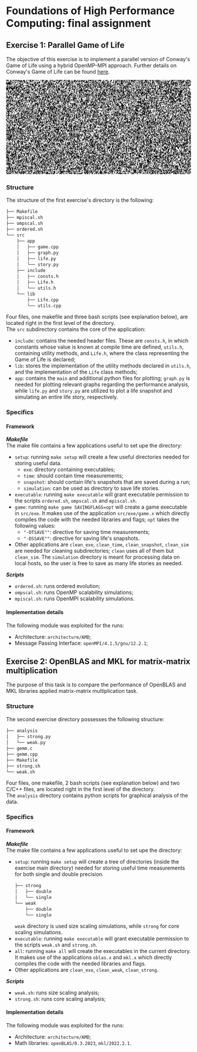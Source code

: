 # Foundations of High Performance Computing: final assignment
## Exercise 1: Parallel Game of Life
The objective of this exercise is to implement a parallel version of Conway's Game of Life using a hybrid OpenMP-MPI approach. Further details on Conway's Game of Life can be found [here](https://en.wikipedia.org/wiki/Conway%27s_Game_of_Life).

<p align="center">
  <img src="./exercise_1/display/life.gif" alt="Alt Text" width="862" height="256">
</p>

### Structure
The structure of the first exercise's directory is the following:
```angular2html
├── Makefile
├── mpiscal.sh
├── ompscal.sh
├── ordered.sh
└── src
    ├── app
    │   ├── game.cpp
    │   ├── graph.py
    │   ├── life.py
    │   └── story.py
    ├── include
    │   ├── consts.h
    │   ├── Life.h
    │   └── utils.h
    └── lib
        ├── Life.cpp
        └── utils.cpp
```
Four files, one makefile and three bash scripts (see explanation below), are located right in the first level of the directory.\
The `src` subdirectory contains the core of the application:
- `include`: contains the needed header files. These are `consts.h`, in which constants whose value is known at compile time are defined, `utils.h`, containing utility methods, and `Life.h`, where the class representing the Game of Life is declared;
- `lib`: stores the implementation of the utility methods declared in `utils.h`, and the implementation of the `Life` class methods;
- `app`: contains the `main` and additional python files for plotting; `graph.py` is needed for plotting relevant graphs regarding the performance analysis, while `life.py` and `story.py` are utilized to plot a life snapshot and simulating an entire life story, respectively.

### Specifics

#### Framework

**_Makefile_** \
The make file contains a few applications useful to set upe the directory:
- `setup`: running `make setup` will create a few useful directories needed for storing useful data. 
  - `exe`: directory containing executables; 
  - `time`: should contain time measurements;
  - `snapshot`: should contain life's snapshots that are saved during a run;
  - `simulation`: can be used as directory to save life stories.
- `executable`: running `make executable` will grant executable permission to the scripts `ordered.sh`, `ompscal.sh` and `mpiscal.sh`.
- `game`: running `make game SAVINGFLAGS=opt` will create a game executable in `src/exe`. It makes use of the application `src/exe/game.x` which directly compiles the code with the needed libraries and flags; `opt` takes the following values:
  - `"-DTSAVE""`: directive for saving time measurements;
  - `"-DSSAVE""`: directive for saving life's snapshots.
- Other applications are `clean_exe`, `clean_time`, `clean_snapshot`, `clean_sim` are needed for cleaning subdirectories; `clean` uses all of them but `clean_sim`. The `simulation` directory is meant for processing data on local hosts, so the user is free to save as many life stories as needed.

**_Scripts_** 
- `ordered.sh`: runs ordered evolution;
- `ompscal.sh`: runs OpenMP scalability simulations;
- `mpiscal.sh`: runs OpenMPI scalability simulations.

#### Implementation details
The following module was exploited for the runs:
- Architecture: `architecture/AMD`;
- Message Passing Interface: `openMPI/4.1.5/gnu/12.2.1`;

## Exercise 2: OpenBLAS and MKL for matrix-matrix multiplication
The purpose of this task is to compare the performance of OpenBLAS and MKL libraries applied matrix-matrix multiplication task.

### Structure

The second exercise directory possesses the following structure:
```angular2html
├── analysis
│   ├── strong.py
│   └── weak.py
├── gemm.c
├── gemm.cpp
├── Makefile
├── strong.sh
└── weak.sh
``` 
Four files, one makefile, 2 bash scripts (see explanation below) and two C/C++ files, are located right in the first level of the directory.\
The `analysis` directory contains python scripts for graphical analysis of the data.

### Specifics

#### Framework

**_Makefile_** \
The make file contains a few applications useful to set upe the directory:
- `setup`: running `make setup` will create a tree of directories (inside the exercise main directory) needed for storing useful time measurements for both single and double precision. 
    ```angular2html
    ├── strong
    │   ├── double
    │   └── single
    └── weak
        ├── double
        └── single
    ```
  `weak` directory is used size scaling simulations, while `strong` for core scaling simulations.
- `executable`: running `make executable` will grant executable permission to the scripts `weak.sh` and `strong.sh`.
- `all`: running `make all` will create the executables in the current directory. It makes use of the applications `oblas.x` and `mkl.x` which directly compiles the code with the needed libraries and flags.
- Other applications are `clean_exe`, `clean_weak`, `clean_strong`.

**_Scripts_** 
- `weak.sh`: runs size scaling analysis;
- `strong.sh`: runs core scaling analysis;

#### Implementation details
The following module was exploited for the runs:
- Architecture: `architecture/AMD`;
- Math libraries: `openBLAS/0.3.2023`, `mkl/2022.2.1`.
